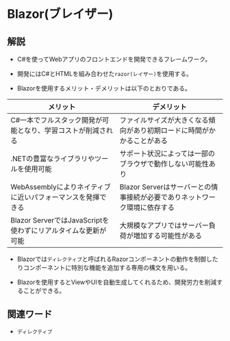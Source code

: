 # Blazor(ブレイザー)  
## 解説  
* C#を使ってWebアプリのフロントエンドを開発できるフレームワーク。

* 開発にはC#とHTMLを組み合わせた`razor(レイザー)`を使用する。

* Blazorを使用するメリット・デメリットは以下のとおりである。
    
|メリット                                                    |デメリット                                                        |
|-----------------------------------------------------------|-----------------------------------------------------------------|
|C#一本でフルスタック開発が可能となり、学習コストが削減される    |ファイルサイズが大きくなる傾向があり初期ロードに時間がかかることがある    |
|.NETの豊富なライブラリやツールを使用可能                      |サポート状況によっては一部のブラウザで動作しない可能性あり               |
|WebAssemblyによりネイティブに近いパフォーマンスを発揮できる    |Blazor Serverはサーバーとの情事接続が必要でありネットワーク環境に依存する|
|Blazor ServerではJavaScriptを使わずにリアルタイムな更新が可能 |大規模なアプリではサーバー負荷が増加する可能性がある                     |

* Blazorでは`ディレクティブ`と呼ばれるRazorコンポーネントの動作を制御したりコンポーネントに特別な機能を追加する専用の構文を用いる。

* Blazorを使用するとViewやUIを自動生成してくれるため、開発労力を削減することができる。

## 関連ワード  
* `ディレクティブ`
